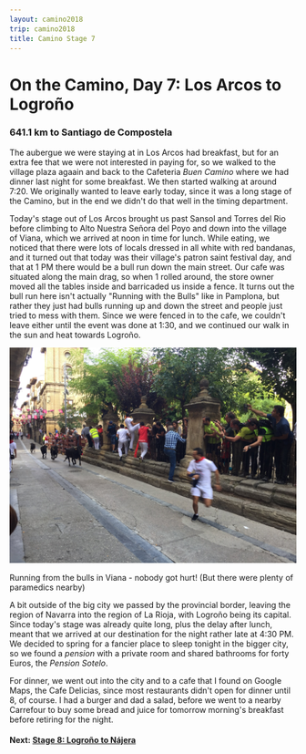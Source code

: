 ```yaml
---
layout: camino2018
trip: camino2018
title: Camino Stage 7
---
```


# On the Camino, Day 7: Los Arcos to Logro&ntilde;o

### 641.1 km to Santiago de Compostela

The aubergue we were staying at in Los Arcos had breakfast, but for an extra fee that we were not interested in paying for, so we walked to the village plaza agaain and back to the Cafeteria *Buen Camino* where we had dinner last night for some breakfast. We then started walking at around 7:20. We originally wanted to leave early today, since it was a long stage of the Camino, but in the end we didn't do that well in the timing department.

Today's stage out of Los Arcos brought us past Sansol and Torres del Rio before climbing to Alto Nuestra Se&ntilde;ora del Poyo and down into the village of Viana, which we arrived at noon in time for lunch. While eating, we noticed that there were lots of locals dressed in all white with red bandanas, and it turned out that today was their village's patron saint festival day, and that at 1 PM there would be a bull run down the main street. Our cafe was situated along the main drag, so when 1 rolled around, the store owner moved all the tables inside and barricaded us inside a fence. It turns out the bull run here isn't actually "Running with the Bulls" like in Pamplona, but rather they just had bulls running up and down the street and people just tried to mess with them. Since we were fenced in to the cafe, we couldn't leave either until the event was done at 1:30, and we continued our walk in the sun and heat towards Logro&ntilde;o.

<img src="/assets/images/spain2018/viana.jpg">
<p class=caption>Running from the bulls in Viana - nobody got hurt! (But there were plenty of paramedics nearby)</p>

A bit outside of the big city we passed by the provincial border, leaving the region of Navarra into the region of La Rioja, with Logro&ntilde;o being its capital. Since today's stage was already quite long, plus the delay after lunch, meant that we arrived at our destination for the night rather late at 4:30 PM. We decided to spring for a fancier place to sleep tonight in the bigger city, so we found a *pension* with a private room and shared bathrooms for forty Euros, the *Pension Sotelo*.

For dinner, we went out into the city and to a cafe that I found on Google Maps, the Cafe Delicias, since most restaurants didn't open for dinner until 8, of course. I had a burger and dad a salad, before we went to a nearby Carrefour to buy some bread and juice for tomorrow morning's breakfast before retiring for the night.

#### Next: [Stage 8: Logro&ntilde;o to N&aacute;jera](/2018/09/11/camino8.html)